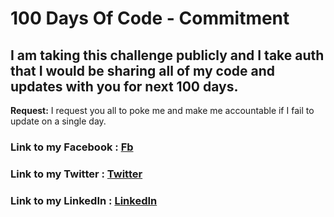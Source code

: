 # 100 Days Of Code - Commitment

## I am taking this challenge publicly and I take auth that I would be sharing all of my code and updates with you for next 100 days.

**Request:** I request you all to poke me and make me accountable if I fail to update on a single day.

### **Link to my Facebook :** [Fb](https://www.facebook.com/nagita6244)
### **Link to my Twitter :** [Twitter](https://twitter.com/sneha123rathore)
### **Link to my LinkedIn :** [LinkedIn](https://www.linkedin.com/in/nagitakumari2674/)
